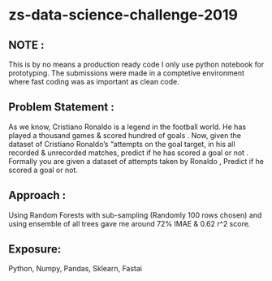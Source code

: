 # zs-data-science-challenge-2019
## NOTE :
This is by no means a production ready code I only use python notebook for prototyping.
The submissions were made in a comptetive environment where fast coding was as important
 as clean code.
 ## Problem Statement :
As we know, Cristiano Ronaldo is a legend in the football world. He has played a thousand games & scored hundred of goals . Now, given the dataset of Cristiano Ronaldo’s “attempts on the goal target, in his all recorded & unrecorded matches, predict if he has scored a goal or not . Formally you are given a dataset of attempts taken by Ronaldo , Predict if he scored a goal or not.

## Approach :
Using Random Forests with sub-sampling (Randomly 100 rows chosen) and using ensemble of all trees gave me around 72% IMAE & 0.62 r^2 score.

## Exposure: 
Python, Numpy, Pandas, Sklearn, Fastai
